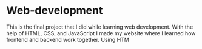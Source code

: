 # Web-development
This is the final project that I did while learning web development. 
With the help of HTML, CSS, and JavaScript I made my website where I learned how frontend and backend work together.
Using HTM
